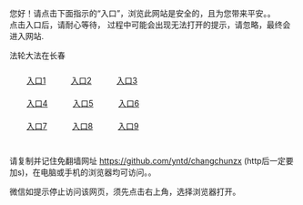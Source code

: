 您好！请点击下面指示的“入口”，浏览此网站是安全的，且为您带来平安。。 <br/>
点击入口后，请耐心等待， 过程中可能会出现无法打开的提示，请忽略，最终会进入网站. </br>

法轮大法在长春<br/>
<div style="padding:10px"><a style="margin:20px" target="_blank" href="https://dnlv32xz3wp9a.cloudfront.net/2Qpsp?fdvqzz" id="ccLink1" rel="nofollow">入口1</a> <a target="_blank" style="margin:20px" href="https://d23f24jwt2rj2e.cloudfront.net/2Qpsp?hnckcxo" id="ccLink2" rel="nofollow">入口2</a> <a style="margin:20px" target="_blank" href="https://d3c5ghry9bupq8.cloudfront.net/2Qpsp?enmogonm" id="ccLink3" rel="nofollow">入口3</a></div>

<div style="padding:10px" ><a style="margin:20px" target="_blank" href="https://dnlv32xz3wp9a.cloudfront.net/2Qpsp?fdvqzz" id="ccLink4" rel="nofollow">入口4</a> <a style="margin:20px" href="https://d23f24jwt2rj2e.cloudfront.net/2Qpsp?hnckcxo" target="_blank" id="ccLink5" rel="nofollow">入口5</a> <a style="margin:20px" href="https://d3c5ghry9bupq8.cloudfront.net/2Qpsp?enmogonm" target="_blank" id="ccLink6" rel="nofollow">入口6</a></div>

<div style="padding:10px"><a style="margin:20px" target="_blank" href="https://dnlv32xz3wp9a.cloudfront.net/2Qpsp?fdvqzz" id="ccLink7" rel="nofollow">入口7</a> <a style="margin:20px" href="https://d23f24jwt2rj2e.cloudfront.net/2Qpsp?hnckcxo" target="_blank" id="ccLink8" rel="nofollow">入口8</a> <a style="margin:20px" target="_blank" href="https://d3c5ghry9bupq8.cloudfront.net/2Qpsp?enmogonm" id="ccLink9" rel="nofollow">入口9</a></div>

<br/>



请复制并记住免翻墙网址 https://github.com/yntd/changchunzx (http后一定要加s)，在电脑或手机的浏览器均可访问。。<br/>

微信如提示停止访问该网页，须先点击右上角，选择浏览器打开。
